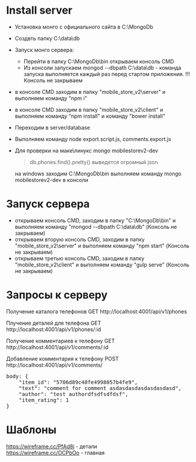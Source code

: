# Install server
- Установка монго с официального сайта в С:\MongoDb
- Создвть папку C:\data\db
- Запуск монго сервера:
    - Перейти в папку  С:\MongoDb\bin открываем консоль CMD
    - Из консоли запускаем mongod --dbpath C:\data\db - команда запуска выполняется
    каждый раз перед стартом приложения.
    !!! Консоль не закрываем
- в консоле CMD заходим в папку "mobile_store_v2\server" и выполняем команду "npm i"  
- в консоле CMD заходим в папку "mobile_store_v2\client" и выполняем команду "npm install" и команду "bower install"  
- Переходим в server/database
- Выполняем команду node export.script.js, comments.export.js
- Для проверки на маке\линукс mongo mobilestorev2-dev
    >db.phones.find().pretty()
     выведется огромный json

   на windows заходим   С:\MongoDb\bin выполняем команду mongo mobilestorev2-dev в консоли

# Запуск сервера
- открываем консоль CMD, заходим в папку "С:\MongoDb\bin" и выполняем команду "mongod --dbpath C:\data\db" (Консоль не закрываем)  
- открываем вторую консоль CMD, заходим в папку "mobile_store_v2\server" и выполняем команду "npm start" (Консоль не закрываем)  
- открываем третью консоль CMD, заходим в папку "mobile_store_v2\client" и выполняем команду "gulp serve" (Консоль не закрываем)  

# Запросы к серверу
Получение каталога телефонов GET http://localhost:4001/api/v1/phones

Плучение деталей для телефона  GET http://localhost:4001/api/v1/phones/:id

Получение комментариев к телефону GET http://localhost:4001/api/v1/comments/:id

Добавление комментария к телефону POST http://localhost:4001/api/v1/comments/
<pre>body: {
    "item_id": "5706d89c40fe4998057b4fe9",
    "text": "comment for comment asdasdasdasdasdasdasd",
    "author": "test authordfsdfsdfdsf",
    "item_rating": 1
}</pre>
# Шаблоны
https://wireframe.cc/PfAd8i - детали  
https://wireframe.cc/OCPbOo  - главная
